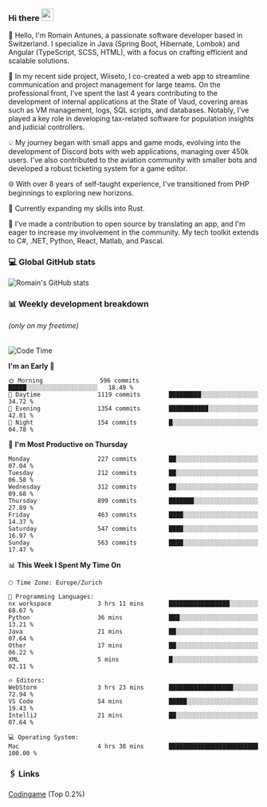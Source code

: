 ### Hi there <img src="https://media.giphy.com/media/hvRJCLFzcasrR4ia7z/giphy.gif" width="25px" height="25px">

👋 Hello, I'm Romain Antunes, a passionate software developer based in Switzerland. I specialize in Java (Spring Boot, Hibernate, Lombok) and Angular (TypeScript, SCSS, HTML), with a focus on crafting efficient and scalable solutions.

🚀 In my recent side project, Wiiseto, I co-created a web app to streamline communication and project management for large teams. On the professional front, I've spent the last 4 years contributing to the development of internal applications at the State of Vaud, covering areas such as VM management, logs, SQL scripts, and databases. Notably, I've played a key role in developing tax-related software for population insights and judicial controllers.

💡 My journey began with small apps and game mods, evolving into the development of Discord bots with web applications, managing over 450k users. I've also contributed to the aviation community with smaller bots and developed a robust ticketing system for a game editor.

🌐 With over 8 years of self-taught experience, I've transitioned from PHP beginnings to exploring new horizons.

🌱 Currently expanding my skills into Rust.

🤝 I've made a contribution to open source by translating an app, and I'm eager to increase my involvement in the community. My tech toolkit extends to C#, .NET, Python, React, Matlab, and Pascal.



### 💻 Global GitHub stats
![Romain's GitHub stats](https://github-readme-streak-stats.herokuapp.com/?user=romainantunes&theme=dark)


### 📊 Weekly development breakdown 
###### *(only on my freetime)*

<!--START_SECTION:wakastats-->
![Code Time](http://img.shields.io/badge/Code%20Time-1%2C635%20hrs%204%20mins-blue)

**I'm an Early 🐤** 

```text
🌞 Morning                596 commits         █████░░░░░░░░░░░░░░░░░░░░   18.49 % 
🌆 Daytime                1119 commits        █████████░░░░░░░░░░░░░░░░   34.72 % 
🌃 Evening                1354 commits        ███████████░░░░░░░░░░░░░░   42.01 % 
🌙 Night                  154 commits         █░░░░░░░░░░░░░░░░░░░░░░░░   04.78 % 
```
📅 **I'm Most Productive on Thursday** 

```text
Monday                   227 commits         ██░░░░░░░░░░░░░░░░░░░░░░░   07.04 % 
Tuesday                  212 commits         ██░░░░░░░░░░░░░░░░░░░░░░░   06.58 % 
Wednesday                312 commits         ██░░░░░░░░░░░░░░░░░░░░░░░   09.68 % 
Thursday                 899 commits         ███████░░░░░░░░░░░░░░░░░░   27.89 % 
Friday                   463 commits         ████░░░░░░░░░░░░░░░░░░░░░   14.37 % 
Saturday                 547 commits         ████░░░░░░░░░░░░░░░░░░░░░   16.97 % 
Sunday                   563 commits         ████░░░░░░░░░░░░░░░░░░░░░   17.47 % 
```


📊 **This Week I Spent My Time On** 

```text
🕑︎ Time Zone: Europe/Zurich

💬 Programming Languages: 
nx workspace             3 hrs 11 mins       █████████████████░░░░░░░░   68.67 % 
Python                   36 mins             ███░░░░░░░░░░░░░░░░░░░░░░   13.21 % 
Java                     21 mins             ██░░░░░░░░░░░░░░░░░░░░░░░   07.64 % 
Other                    17 mins             ██░░░░░░░░░░░░░░░░░░░░░░░   06.22 % 
XML                      5 mins              █░░░░░░░░░░░░░░░░░░░░░░░░   02.11 % 

🔥 Editors: 
WebStorm                 3 hrs 23 mins       ██████████████████░░░░░░░   72.94 % 
VS Code                  54 mins             █████░░░░░░░░░░░░░░░░░░░░   19.43 % 
IntelliJ                 21 mins             ██░░░░░░░░░░░░░░░░░░░░░░░   07.64 % 

💻 Operating System: 
Mac                      4 hrs 38 mins       █████████████████████████   100.00 % 
```


<!--END_SECTION:wakastats-->

### 🖇 Links

[Codingame](https://www.codingame.com/profile/defc3ee5279aecc1bb6114e1f994ea9b3325423) (Top 0.2%)
